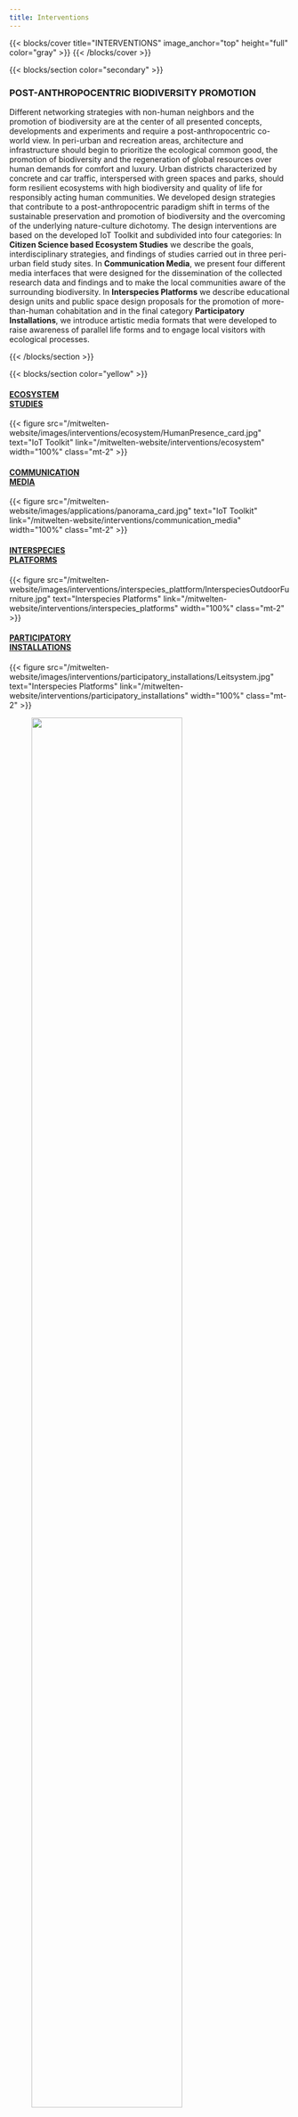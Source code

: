 ```yaml
---
title: Interventions
---
```


{{< blocks/cover title="INTERVENTIONS" image_anchor="top" height="full" color="gray" >}}
{{< /blocks/cover >}}



<!-- New Section -->

{{< blocks/section color="secondary" >}}

<div class="mx-auto">
    <h3 class="text-center mb-5">POST-ANTHROPOCENTRIC BIODIVERSITY PROMOTION</h3>
    <p class="text-column">
        Different networking strategies with non-human neighbors and the promotion of biodiversity are at the center of all presented concepts, developments and experiments and require a post-anthropocentric co-world view. In peri-urban and recreation areas, architecture and infrastructure should begin to prioritize the ecological common good, the promotion of biodiversity and the regeneration of global resources over human demands for comfort and luxury. Urban districts characterized by concrete and car traffic, interspersed with green spaces and parks, should form resilient ecosystems with high biodiversity and quality of life for responsibly acting human communities.
We developed design strategies that contribute to a post-anthropocentric paradigm shift in terms of the sustainable preservation and promotion of biodiversity and the overcoming of the underlying nature-culture dichotomy. The design interventions are based on the developed IoT Toolkit and subdivided into four categories: In <strong>Citizen Science based Ecosystem Studies</strong> we describe the goals, interdisciplinary strategies, and findings of studies carried out in three peri-urban field study sites. In <strong>Communication Media</strong>, we present four different media interfaces that were designed for the dissemination of the collected research data and findings and to make the local communities aware of the surrounding biodiversity. In <strong>Interspecies Platforms</strong> we describe educational design units and public space design proposals for the promotion of more-than-human cohabitation and in the final category <strong>Participatory Installations</strong>, we introduce artistic media formats that were developed to raise awareness of parallel life forms and to engage local visitors with ecological processes.
    </p>
</div>

{{< /blocks/section >}}




<!-- New Section -->

{{< blocks/section color="yellow" >}}

<div class="mb-5">
    <div class="row px-0">
        <!-- Spalte 1 -->
        <div class="col-md-3 col-sm-6 mb-5 mb-lg-0 d-flex flex-column text-center">
            <a class="link-dark link-offset-2 link-underline-opacity-25 link-underline-opacity-100-hover flex-grow-1 d-flex align-items-center justify-content-center"
                href="/mitwelten-website/interventions/ecosystem"
                style="min-height: 80px;">
                <h4 class="mb-2">ECOSYSTEM<br>STUDIES</h4>
            </a>
            {{< figure src="/mitwelten-website/images/interventions/ecosystem/HumanPresence_card.jpg"
                text="IoT Toolkit"
                link="/mitwelten-website/interventions/ecosystem"
                width="100%" 
                class="mt-2" >}}
        </div>
        <div class="col-md-3 col-sm-6 mb-5 mb-lg-0 d-flex flex-column text-center">
            <a class="link-dark link-offset-2 link-underline-opacity-25 link-underline-opacity-100-hover flex-grow-1 d-flex align-items-center justify-content-center"
                href="/mitwelten-website/interventions/communication_media"
                style="min-height: 80px;">
                <h4 class="mb-2">COMMUNICATION<br>MEDIA</h4>
            </a>
            {{< figure src="/mitwelten-website/images/applications/panorama_card.jpg"
                text="IoT Toolkit"
                link="/mitwelten-website/interventions/communication_media"
                width="100%" 
                class="mt-2" >}}
        </div>
        <div class="col-md-3 col-sm-6 mb-5 mb-lg-0 d-flex flex-column text-center">
            <a class="link-dark link-offset-2 link-underline-opacity-25 link-underline-opacity-100-hover flex-grow-1 d-flex align-items-center justify-content-center"
                href="/mitwelten-website/interventions/interspecies_platforms"
                style="min-height: 80px;">
                <h4 class="mb-2">INTERSPECIES<br>PLATFORMS</h4>
            </a>
            {{< figure src="/mitwelten-website/images/interventions/interspecies_plattform/InterspeciesOutdoorFurniture.jpg"
                text="Interspecies Platforms"
                link="/mitwelten-website/interventions/interspecies_platforms"
                width="100%" 
                class="mt-2" >}}
        </div>
        <div class="col-md-3 col-sm-6 mb-5 mb-lg-0 d-flex flex-column text-center">
            <a class="link-dark link-offset-2 link-underline-opacity-25 link-underline-opacity-100-hover flex-grow-1 d-flex align-items-center justify-content-center"
                href="/mitwelten-website/interventions/participatory_installations"
                style="min-height: 80x;">
                <h4 class="mb-2">PARTICIPATORY<br>INSTALLATIONS</h4>
            </a>
            {{< figure src="/mitwelten-website/images/interventions/participatory_installations/Leitsystem.jpg"
                text="Interspecies Platforms"
                link="/mitwelten-website/interventions/participatory_installations"
                width="100%" 
                class="mt-2" >}}
        </div>
    </div>
</div>

<figure class="text-center"> <img src="/mitwelten-website/images/logo/mitwelten_logo.png" width="80%"> </figure>

{{< /blocks/section >}}
